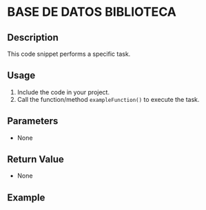 # BASE DE DATOS BIBLIOTECA

## Description
This code snippet performs a specific task.

## Usage
1. Include the code in your project.
2. Call the function/method `exampleFunction()` to execute the task.

## Parameters
- None

## Return Value
- None

## Example
